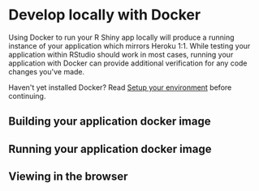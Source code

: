 # Develop locally with Docker

Using Docker to run your R Shiny app locally will produce a running instance of your application which mirrors Heroku 1:1. While testing your application within RStudio should work in most cases, running your application with Docker can provide additional verification for any code changes you've made.

Haven't yet installed Docker? Read [Setup your environment](deploy/SetupEnvironment.md) before continuing.

## Building your application docker image

## Running your application docker image

## Viewing in the browser
